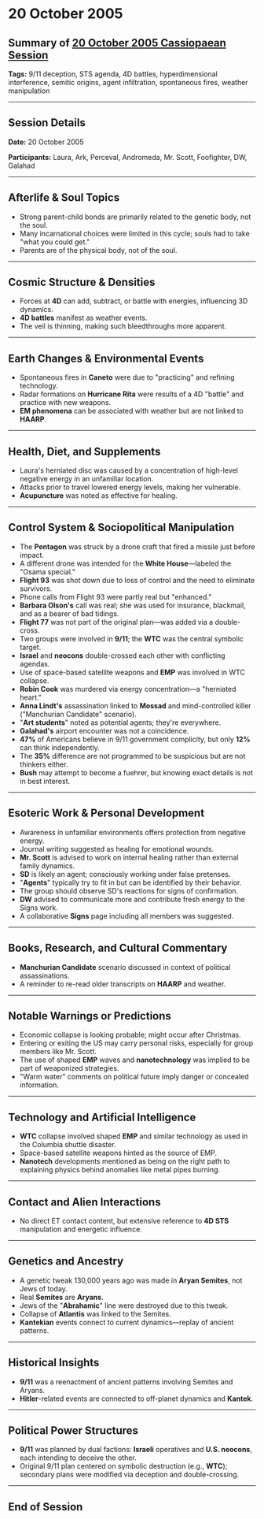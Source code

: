 # 20 October 2005

## Summary of [20 October 2005 Cassiopaean Session](https://cassiopaea.org/forum/threads/session-20-october-2005.20996/)

**Tags:** 9/11 deception, STS agenda, 4D battles, hyperdimensional interference, semitic origins, agent infiltration, spontaneous fires, weather manipulation

---

## Session Details

**Date:** 20 October 2005

**Participants:** Laura, Ark, Perceval, Andromeda, Mr. Scott, Foofighter, DW, Galahad

---

## Afterlife & Soul Topics

- Strong parent-child bonds are primarily related to the genetic body, not the soul.
- Many incarnational choices were limited in this cycle; souls had to take "what you could get."
- Parents are of the physical body, not of the soul.

---

## Cosmic Structure & Densities

- Forces at **4D** can add, subtract, or battle with energies, influencing 3D dynamics.
- **4D battles** manifest as weather events.
- The veil is thinning, making such bleedthroughs more apparent.

---

## Earth Changes & Environmental Events

- Spontaneous fires in **Caneto** were due to "practicing" and refining technology.
- Radar formations on **Hurricane Rita** were results of a 4D "battle" and practice with new weapons.
- **EM phenomena** can be associated with weather but are not linked to **HAARP**.

---

## Health, Diet, and Supplements

- Laura's herniated disc was caused by a concentration of high-level negative energy in an unfamiliar location.
- Attacks prior to travel lowered energy levels, making her vulnerable.
- **Acupuncture** was noted as effective for healing.

---

## Control System & Sociopolitical Manipulation

- The **Pentagon** was struck by a drone craft that fired a missile just before impact.
- A different drone was intended for the **White House**—labeled the "Osama special."
- **Flight 93** was shot down due to loss of control and the need to eliminate survivors.
- Phone calls from Flight 93 were partly real but "enhanced."
- **Barbara Olson's** call was real; she was used for insurance, blackmail, and as a bearer of bad tidings.
- **Flight 77** was not part of the original plan—was added via a double-cross.
- Two groups were involved in **9/11**; the **WTC** was the central symbolic target.
- **Israel** and **neocons** double-crossed each other with conflicting agendas.
- Use of space-based satellite weapons and **EMP** was involved in WTC collapse.
- **Robin Cook** was murdered via energy concentration—a "herniated heart."
- **Anna Lindt's** assassination linked to **Mossad** and mind-controlled killer ("Manchurian Candidate" scenario).
- "**Art students**" noted as potential agents; they're everywhere.
- **Galahad's** airport encounter was not a coincidence.
- **47%** of Americans believe in 9/11 government complicity, but only **12%** can think independently.
- The **35%** difference are not programmed to be suspicious but are not thinkers either.
- **Bush** may attempt to become a fuehrer, but knowing exact details is not in best interest.

---

## Esoteric Work & Personal Development

- Awareness in unfamiliar environments offers protection from negative energy.
- Journal writing suggested as healing for emotional wounds.
- **Mr. Scott** is advised to work on internal healing rather than external family dynamics.
- **SD** is likely an agent; consciously working under false pretenses.
- "**Agents**" typically try to fit in but can be identified by their behavior.
- The group should observe SD's reactions for signs of confirmation.
- **DW** advised to communicate more and contribute fresh energy to the Signs work.
- A collaborative **Signs** page including all members was suggested.

---

## Books, Research, and Cultural Commentary

- **Manchurian Candidate** scenario discussed in context of political assassinations.
- A reminder to re-read older transcripts on **HAARP** and weather.

---

## Notable Warnings or Predictions

- Economic collapse is looking probable; might occur after Christmas.
- Entering or exiting the US may carry personal risks, especially for group members like Mr. Scott.
- The use of shaped **EMP** waves and **nanotechnology** was implied to be part of weaponized strategies.
- "Warm water" comments on political future imply danger or concealed information.

---

## Technology and Artificial Intelligence

- **WTC** collapse involved shaped **EMP** and similar technology as used in the Columbia shuttle disaster.
- Space-based satellite weapons hinted as the source of EMP.
- **Nanotech** developments mentioned as being on the right path to explaining physics behind anomalies like metal pipes burning.

---

## Contact and Alien Interactions

- No direct ET contact content, but extensive reference to **4D STS** manipulation and energetic influence.

---

## Genetics and Ancestry

- A genetic tweak 130,000 years ago was made in **Aryan Semites**, not Jews of today.
- Real **Semites** are **Aryans**.
- Jews of the "**Abrahamic**" line were destroyed due to this tweak.
- Collapse of **Atlantis** was linked to the Semites.
- **Kantekian** events connect to current dynamics—replay of ancient patterns.

---

## Historical Insights

- **9/11** was a reenactment of ancient patterns involving Semites and Aryans.
- **Hitler**-related events are connected to off-planet dynamics and **Kantek**.

---

## Political Power Structures

- **9/11** was planned by dual factions: **Israeli** operatives and **U.S. neocons**, each intending to deceive the other.
- Original 9/11 plan centered on symbolic destruction (e.g., **WTC**); secondary plans were modified via deception and double-crossing.

---

## End of Session